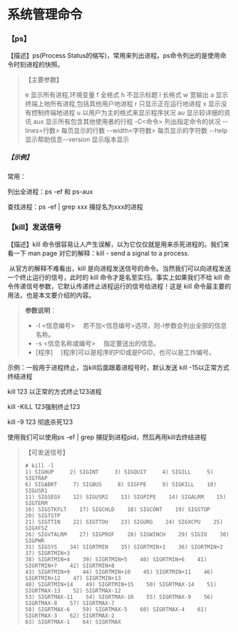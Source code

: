 # 系统管理命令

### 【ps】

【描述】ps(Process Status的缩写)，常用来列出进程。ps命令列出的是使用命令时刻进程的快照。

>  【主要参数】
>
>  e	显示所有进程,环境变量
>  f	全格式
>  h	不显示标题
>  l	长格式
>  w	宽输出
>  a	显示终端上地所有进程,包括其他用户地进程
>  r	只显示正在运行地进程
>  x	显示没有控制终端地进程
>  u	以用户为主的格式来显示程序状况
>  au	显示较详细的资讯
>  aux	显示所有包含其他使用者的行程
>  -C<命令>	列出指定命令的状况
>  --lines<行数>	每页显示的行数
>  --width<字符数>	每页显示的字符数
>  --help	显示帮助信息--version	显示版本显示

##### 【示例】

常用：

列出全进程：ps -ef 和 ps-aux

查找进程：ps -ef | grep xxx 捕捉名为xxx的进程



### 【kill】发送信号

【描述】kill 命令很容易让人产生误解，以为它仅仅就是用来杀死进程的。我们来看一下 man page 对它的解释：kill - send a signal to a process.

​		从官方的解释不难看出，kill 是向进程发送信号的命令。当然我们可以向进程发送一个终止运行的信号，此时的 kill 命令才是名至实归。事实上如果我们不给 kill 命令传递信号参数，它默认传递终止进程运行的信号给进程！这是 kill 命令最主要的用法，也是本文要介绍的内容。

> **参数说明**：
>
> - -l <信息编号> 　若不加<信息编号>选项，则-l参数会列出全部的信息名称。
> - -s <信息名称或编号> 　指定要送出的信息。
> - [程序] 　[程序]可以是程序的PID或是PGID，也可以是工作编号。

示例：一般用于进程终止，当kill后面跟着进程号时，默认发送 kill -15以正常方式终结进程

kill 123 以正常的方式终止123进程 

kill -KILL 123强制终止123

kill -9 123 彻底杀死123

使用我们可以使用ps -ef | grep 捕捉到进程pid，然后再用kill去终结进程

> 【可发送信号】
>
> ```shell
> # kill -l
> 1) SIGHUP     2) SIGINT     3) SIGQUIT     4) SIGILL     5) SIGTRAP
> 6) SIGABRT     7) SIGBUS     8) SIGFPE     9) SIGKILL    10) SIGUSR1
> 11) SIGSEGV    12) SIGUSR2    13) SIGPIPE    14) SIGALRM    15) SIGTERM
> 16) SIGSTKFLT    17) SIGCHLD    18) SIGCONT    19) SIGSTOP    20) SIGTSTP
> 21) SIGTTIN    22) SIGTTOU    23) SIGURG    24) SIGXCPU    25) SIGXFSZ
> 26) SIGVTALRM    27) SIGPROF    28) SIGWINCH    29) SIGIO    30) SIGPWR
> 31) SIGSYS    34) SIGRTMIN    35) SIGRTMIN+1    36) SIGRTMIN+2    37) SIGRTMIN+3
> 38) SIGRTMIN+4    39) SIGRTMIN+5    40) SIGRTMIN+6    41) SIGRTMIN+7    42) SIGRTMIN+8
> 43) SIGRTMIN+9    44) SIGRTMIN+10    45) SIGRTMIN+11    46) SIGRTMIN+12    47) SIGRTMIN+13
> 48) SIGRTMIN+14    49) SIGRTMIN+15    50) SIGRTMAX-14    51) SIGRTMAX-13    52) SIGRTMAX-12
> 53) SIGRTMAX-11    54) SIGRTMAX-10    55) SIGRTMAX-9    56) SIGRTMAX-8    57) SIGRTMAX-7
> 58) SIGRTMAX-6    59) SIGRTMAX-5    60) SIGRTMAX-4    61) SIGRTMAX-3    62) SIGRTMAX-2
> 63) SIGRTMAX-1    64) SIGRTMAX
> ```











